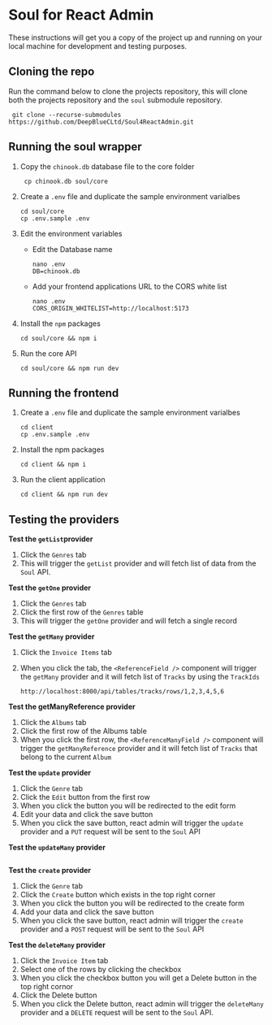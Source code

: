 # Soul for React Admin

These instructions will get you a copy of the project up and running on your local machine for development and testing purposes.

## Cloning the repo

Run the command below to clone the projects repository, this will clone both the projects repository and the `soul` submodule repository.

```
 git clone --recurse-submodules https://github.com/DeepBlueCLtd/Soul4ReactAdmin.git
```

## Running the soul wrapper

1. Copy the `chinook.db` database file to the core folder

   ```
    cp chinook.db soul/core
   ```

2. Create a `.env` file and duplicate the sample environment varialbes

   ```
   cd soul/core
   cp .env.sample .env
   ```

3. Edit the environment variables

   - Edit the Database name

     ```
     nano .env
     DB=chinook.db
     ```

   - Add your frontend applications URL to the CORS white list

     ```
     nano .env
     CORS_ORIGIN_WHITELIST=http://localhost:5173
     ```

4. Install the `npm` packages

   ```
   cd soul/core && npm i
   ```

5. Run the core API

   ```
   cd soul/core && npm run dev
   ```

## Running the frontend

1. Create a `.env` file and duplicate the sample environment varialbes

   ```
   cd client
   cp .env.sample .env
   ```

2. Install the npm packages

   ```
   cd client && npm i
   ```

3. Run the client application

   ```
   cd client && npm run dev
   ```

## Testing the providers

**Test the `getList`provider**

1. Click the `Genres` tab
2. This will trigger the `getList` provider and will fetch list of data from the `Soul` API.

**Test the `getOne` provider**

1. Click the `Genres` tab
2. Click the first row of the `Genres` table
3. This will trigger the `getOne` provider and will fetch a single record

**Test the `getMany` provider**

1. Click the `Invoice Items` tab

2. When you click the tab, the `<ReferenceField />` component will trigger the `getMany` provider and it will fetch list of `Tracks` by using the `TrackIds`

   ```
   http://localhost:8000/api/tables/tracks/rows/1,2,3,4,5,6
   ```

**Test the getManyReference provider**

1. Click the `Albums` tab
2. Click the first row of the Albums table
3. When you click the first row, the `<ReferenceManyField />` component will trigger the `getManyReference` provider and it will fetch list of `Tracks` that belong to the current `Album`

**Test the `update` provider**

1. Click the `Genre` tab
2. Click the `Edit` button from the first row
3. When you click the button you will be redirected to the edit form
4. Edit your data and click the save button
5. When you click the save button, react admin will trigger the `update` provider and a `PUT` request will be sent to the `Soul` API

**Test the `updateMany` provider**

```

```

**Test the `create` provider**

1. Click the `Genre` tab
2. Click the `Create` button which exists in the top right corner
3. When you click the button you will be redirected to the create form
4. Add your data and click the save button
5. When you click the save button, react admin will trigger the `create` provider and a `POST` request will be sent to the `Soul` API

**Test the `deleteMany` provider**

1. Click the `Invoice Item` tab
2. Select one of the rows by clicking the checkbox
3. When you click the checkbox button you will get a Delete button in the top right cornor
4. Click the Delete button
5. When you click the Delete button, react admin will trigger the `deleteMany` provider and a `DELETE` request will be sent to the `Soul` API.
